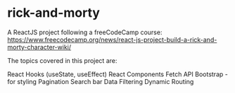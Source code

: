 # rick-and-morty

A ReactJS project following a freeCodeCamp course: https://www.freecodecamp.org/news/react-js-project-build-a-rick-and-morty-character-wiki/

The topics covered in this project are:

React Hooks (useState, useEffect)
React Components
Fetch API
Bootstrap - for styling
Pagination
Search bar
Data Filtering
Dynamic Routing
